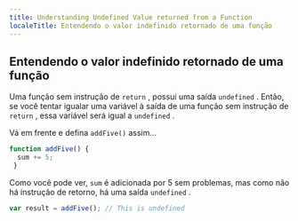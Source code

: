 ```yaml
---
title: Understanding Undefined Value returned from a Function
localeTitle: Entendendo o valor indefinido retornado de uma função
---
```

## Entendendo o valor indefinido retornado de uma função

Uma função sem instrução de `return` , possui uma saída `undefined` . Então, se você tentar igualar uma variável à saída de uma função sem instrução de `return` , essa variável será igual a `undefined` .

Vá em frente e defina `addFive()` assim…

```javascript
function addFive() { 
  sum += 5; 
 } 
```

Como você pode ver, `sum` é adicionada por 5 sem problemas, mas como não há instrução de retorno, há uma saída `undefined` .

```javascript
var result = addFive(); // This is undefined 

```